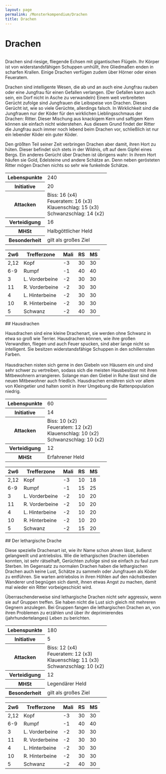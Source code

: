 ```yaml
---
layout: page
permalink: /Monsterkompendium/Drachen
title: Drachen
---
```


# Drachen

<img alt="" src="{{ site.baseurl }}/assets/images/monster/drache.jpg" />

Drachen sind riesige, fliegende Echsen mit gigantischen Flügeln. Ihr Körper ist von widerstandsfähigen Schuppen umhüllt, ihre Gliedmaßen enden in scharfen Krallen. Einige Drachen verfügen zudem über Hörner oder einen Feueratem.

Drachen sind intelligente Wesen, die ab und an auch eine Jungfrau rauben oder eine Jungfrau für einen Gefallen verlangen. (Der Gefallen kann auch sein, ein Dorf nicht in Asche zu verwandeln) Einem weit verbreiteten Gerücht zufolge sind Jungfrauen die Leibspeise von Drachen. Dieses Gerücht ist, wie so viele Gerüchte, allerdings falsch. In Wirklichkeit sind die Jungfrauen nur der Köder für den wirklichen Lieblingsschmaus der Drachen: Ritter. Dieser Mischung aus knackigem Kern und saftigem Kern können sie einfach nicht widerstehen. Aus diesem Grund findet der Ritter die Jungfrau auch immer noch lebend beim Drachen vor, schließlich ist nur ein lebender Köder ein guter Köder.

Den größten Teil seiner Zeit verbringen Drachen aber damit, ihren Hort zu hüten. Dieser befindet sich stets in der Wildnis, oft auf dem Gipfel eines Bergs. Ein anderes Gerücht über Drachen ist übrigens wahr: In ihrem Hort häufen sie Gold, Edelsteine und andere Schätze an. Denn neben gerösteten Ritter mögen Drachen nichts so sehr wie funkelnde Schätze.

<table>
<tbody>
<tr><th>Lebenspunkte</th><td>240</td></tr>
<tr><th>Initiative</th><td>20</td></tr>
<tr><th>Attacken</th><td>Biss: 16 (x4)<br/>
Feueratem: 16 (x3)<br/>
Klauenschlag: 15 (x3)<br/>
Schwanzschlag: 14 (x2)</td></tr>
<tr><th>Verteidigung</th><td>16</td></tr>
<tr><th>MHSt</th><td>Halbgöttlicher Held</td></tr>
<tr><th>Besonderheit</th><td>gilt als großes Ziel</td></tr>
</tbody>
</table>
<table>
<thead>
<tr><th>2w6</th><th>Trefferzone</th><th>Mali</th><th>RS</th><th>MS</th></tr>
</thead>
<tbody>
<tr><td>2,12</td><td>Kopf</td><td>-3</td><td>30</td><td>30</td></tr>
<tr><td>6-9</td><td>Rumpf</td><td>-1</td><td>40</td><td>40</td></tr>
<tr><td>3</td><td>L. Vorderbeine</td><td>-2</td><td>30</td><td>30</td></tr>
<tr><td>11</td><td>R. Vorderbeine</td><td>-2</td><td>30</td><td>30</td></tr>
<tr><td>4</td><td>L. Hinterbeine</td><td>-2</td><td>30</td><td>30</td></tr>
<tr><td>10</td><td>R. Hinterbeine</td><td>-2</td><td>30</td><td>30</td></tr>
<tr><td>5</td><td>Schwanz</td><td>-2</td><td>40</td><td>30</td></tr>
</tbody>
</table>
## Hausdrachen

<img alt="" src="{{ site.baseurl }}/assets/images/monster/hausdrache.jpg" />

<p>Hausdrachen sind eine kleine Drachenart, sie werden ohne Schwanz in etwa so groß wie Terrier. Hausdrachen können, wie ihre großen Verwandten, fliegen und auch Feuer spucken, sind aber lange nicht so intelligent. Sie besitzen widerstandsfähige Schuppen in den schillernsten Farben.<br/>
 <br/>
Hausdrachen nisten sich gerne in den Giebeln von Häusern ein und sind sehr schwer zu vertreiben, sodass sich die meisten Hausbesitzer mit ihren Mitbewohnern arrangieren. Solange man den Giebel in Ruhe lässt sind die neuen Mitbewohner auch friedlich. Hausdrachen ernähren sich vor allem von Kleingetier und halten somit in ihrer Umgebung die Rattenpopulation niedrig.</p>
<table>
<tbody>
<tr><th>Lebenspunkte</th><td>60</td></tr>
<tr><th>Initiative</th><td>14</td></tr>
<tr><th>Attacken</th><td>Biss: 10 (x2)<br/>
Feueratem: 12 (x2)<br/>
Klauenschlag: 10 (x2)<br/>
Schwanzschlag: 10 (x2)</td></tr>
<tr><th>Verteidigung</th><td>12</td></tr>
<tr><th>MHSt</th><td>Erfahrener Held</td></tr>
</tbody>
</table>
<table>
<thead>
<tr><th>2w6</th><th>Trefferzone</th><th>Mali</th><th>RS</th><th>MS</th></tr>
</thead>
<tbody>
<tr><td>2,12</td><td>Kopf</td><td>-3</td><td>10</td><td>18</td></tr>
<tr><td>6-9</td><td>Rumpf</td><td>-1</td><td>15</td><td>25</td></tr>
<tr><td>3</td><td>L. Vorderbeine</td><td>-2</td><td>10</td><td>20</td></tr>
<tr><td>11</td><td>R. Vorderbeine</td><td>-2</td><td>10</td><td>20</td></tr>
<tr><td>4</td><td>L. Hinterbeine</td><td>-2</td><td>10</td><td>20</td></tr>
<tr><td>10</td><td>R. Hinterbeine</td><td>-2</td><td>10</td><td>20</td></tr>
<tr><td>5</td><td>Schwanz</td><td>-2</td><td>15</td><td>20</td></tr>
</tbody>
</table>
## Der lethargische Drache

<img alt="" src="{{ site.baseurl }}/assets/images/monster/lethargischerdrache.jpg" />

Diese spezielle Drachenart ist, wie ihr Name schon ahnen lässt, äußerst gelangweilt und antriebslos. Wie die lethargischen Drachen überleben konnten, ist sehr rätselhaft, Gerüchten zufolge sind sie einfach zu faul zum Sterben. Im Gegensatz zu normalen Drachen haben die lethargischen Drachen auch keine Lust, Schätze zu sammeln oder Jungfrauen als Köder zu entführen. Sie warten antriebslos in ihren Höhlen auf den nächstbesten Wanderer und begnügen sich damit, ihnen etwas Angst zu machen, damit mal wieder ein Ritter vorbeigeschickt wird.

Überraschenderweise sind lethargische Drachen nicht sehr aggressiv, wenn sie auf Gruppen treffen. Sie haben nicht die Lust sich gleich mit mehreren Gegnern anzulegen. Bei Gruppen fangen die lethargischen Drachen an, von ihren Problemen zu erzählen und über ihr deprimierendes (jahrhundertelanges) Leben zu berichten.

<table>
<tbody>
<tr><th>Lebenspunkte</th><td>180</td></tr>
<tr><th>Initiative</th><td>5</td></tr>
<tr><th>Attacken</th><td>Biss: 12 (x4)<br/>
Feueratem: 12 (x3)<br/>
Klauenschlag: 11 (x3)<br/>
Schwanzschlag: 10 (x2)</td></tr>
<tr><th>Verteidigung</th><td>12</td></tr>
<tr><th>MHSt</th><td>Legendärer Held</td></tr>
<tr><th>Besonderheit</th><td>gilt als großes Ziel</td></tr>
</tbody>
</table>
<table>
<thead>
<tr><th>2w6</th><th>Trefferzone</th><th>Mali</th><th>RS</th><th>MS</th></tr>
</thead>
<tbody>
<tr><td>2,12</td><td>Kopf</td><td>-3</td><td>30</td><td>30</td></tr>
<tr><td>6-9</td><td>Rumpf</td><td>-1</td><td>40</td><td>40</td></tr>
<tr><td>3</td><td>L. Vorderbeine</td><td>-2</td><td>30</td><td>30</td></tr>
<tr><td>11</td><td>R. Vorderbeine</td><td>-2</td><td>30</td><td>30</td></tr>
<tr><td>4</td><td>L. Hinterbeine</td><td>-2</td><td>30</td><td>30</td></tr>
<tr><td>10</td><td>R. Hinterbeine</td><td>-2</td><td>30</td><td>30</td></tr>
<tr><td>5</td><td>Schwanz</td><td>-2</td><td>40</td><td>30</td></tr>
</tbody>
</table>
